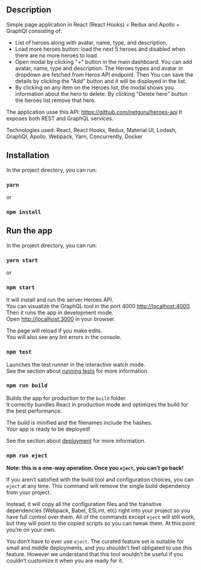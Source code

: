 ## Description

Simple page application in React (React Hooks) + Redux and Apollo + GraphQl consisting of:

- List of heroes along with avatar, name, type, and description.
- Load more heroes button: load the next 5 heroes and disabled when there are no more heroes to load.
- Open modal by clicking "+" button in the main dashboard. You can add avatar, name, type and description. The Heroes types and avatar in dropdown are fetched from Heros API endpoint. Then You can save the details by clicking the "Add" button and it will be displayed in the list. 
- By clicking on any item on the Heroes list, the modal shows you information about the hero to delete. By clicking "Delete hero" button the heroes list remove that hero.

The application usse this API: https://github.com/netguru/heroes-api It exposes both REST and GraphQL services.
  
Technologies used: React, React Hooks, Redux, Material UI, Lodash, GraphQl, Apollo, Webpack, Yarn, Concurrently, Docker


## Installation

In the project directory, you can run:

### `yarn`
or 
### `npm install`


## Run the app

In the project directory, you can run:

### `yarn start`
or 
### `npm start`

It will install and run the server Heroes API.<br>
You can visualize the GraphQL tool in the port 4000 [http://localhost:4000](http://localhost:4000).<br>
Then it runs the app in development mode.<br>
Open [http://localhost:3000](http://localhost:3000) in your browser.

The page will reload if you make edits.<br>
You will also see any lint errors in the console.

### `npm test`

Launches the test runner in the interactive watch mode.<br>
See the section about [running tests](https://facebook.github.io/create-react-app/docs/running-tests) for more information.

### `npm run build`

Builds the app for production to the `build` folder.<br>
It correctly bundles React in production mode and optimizes the build for the best performance.

The build is minified and the filenames include the hashes.<br>
Your app is ready to be deployed!

See the section about [deployment](https://facebook.github.io/create-react-app/docs/deployment) for more information.

### `npm run eject`

**Note: this is a one-way operation. Once you `eject`, you can’t go back!**

If you aren’t satisfied with the build tool and configuration choices, you can `eject` at any time. This command will remove the single build dependency from your project.

Instead, it will copy all the configuration files and the transitive dependencies (Webpack, Babel, ESLint, etc) right into your project so you have full control over them. All of the commands except `eject` will still work, but they will point to the copied scripts so you can tweak them. At this point you’re on your own.

You don’t have to ever use `eject`. The curated feature set is suitable for small and middle deployments, and you shouldn’t feel obligated to use this feature. However we understand that this tool wouldn’t be useful if you couldn’t customize it when you are ready for it.
